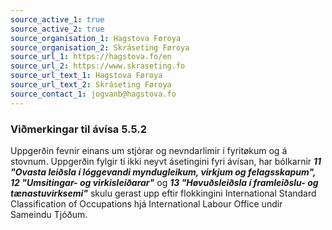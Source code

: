 ```yaml
---
source_active_1: true
source_active_2: true
source_organisation_1: Hagstova Føroya
source_organisation_2: Skráseting Føroya
source_url_1: https://hagstova.fo/en
source_url_2: https://www.skraseting.fo
source_url_text_1: Hagstova Føroya
source_url_text_2: Skráseting Føroya
source_contact_1: jogvanb@hagstova.fo
---
```

### Viðmerkingar til ávísa 5.5.2  
Uppgerðin fevnir einans um stjórar og nevndarlimir í fyritøkum og á stovnum. Uppgerðin fylgir tí ikki neyvt ásetingini fyri ávísan, har bólkarnir ***11 "Ovasta leiðsla í lóggevandi myndugleikum, virkjum og felagsskapum",  12 "Umsitingar- og virkisleiðarar"*** og ***13 "Høvuðsleiðsla í framleiðslu- og tænastuvirksemi"*** skulu gerast upp eftir flokkingini International Standard Classification of Occupations hjá International Labour Office undir Sameindu Tjóðum.
